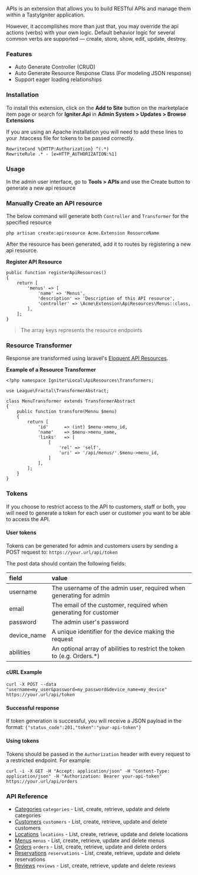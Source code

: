 APIs is an extension that allows you to build RESTful APIs and manage them within a TastyIgniter application.

However, it accomplishes more than just that, you may override the api actions (verbs) with your own logic. 
Default behavior logic for several common verbs are supported — create, store, show, edit, update, destroy. 

### Features
- Auto Generate Controller (CRUD)
- Auto Generate Resource Response Class (For modeling JSON response)
- Support eager loading relationships

### Installation

To install this extension, click on the **Add to Site** button on the marketplace item page or search for **Igniter.Api** in **Admin System > Updates > Browse Extensions**

If you are using an Apache installation you will need to add these lines to your .htaccess file for tokens to be passed correctly.

```
RewriteCond %{HTTP:Authorization} ^(.*)
RewriteRule .* - [e=HTTP_AUTHORIZATION:%1]
```

### Usage
In the admin user interface, go to **Tools > APIs** and use the Create button to generate a new api resource

### Manually Create an API resource

The below command will generate both `Controller` and `Transformer` for the specified resource

```
php artisan create:apiresource Acme.Extension ResourceName
```

After the resource has been generated, add it to routes by registering a new api resource.

**Register API Resource**
```
public function registerApiResources()
{
    return [
        'menus' => [
            'name' => 'Menus',
            'description' => 'Description of this API resource',
            'controller' => \Acme\Extension\ApiResources\Menus::class,
        ],
    ];
}
```

> The array keys represents the resource endpoints

### Resource Transformer

Response are transformed using laravel's [Eloquent API Resources](https://laravel.com/docs/eloquent-resources).

**Example of a Resource Transformer**

```
<?php namespace Igniter\Local\ApiResources\Transformers;

use League\Fractal\TransformerAbstract;

class MenuTransformer extends TransformerAbstract
{
	public function transform(Mennu $menu)
	{
	    return [
	        'id'      => (int) $menu->menu_id,
	        'name'    => $menu->menu_name,
            'links'   => [
                [
                    'rel' => 'self',
                    'uri' => '/api/menus/'.$menu->menu_id,
                ]
            ],
	    ];
	}
}
```


### Tokens

If you choose to restrict access to the API to customers, staff or both, you will need to generate a token for each user or customer you want to be able to access the API.

#### User tokens
Tokens can be generated for admin and customers users by sending a POST request to: 
`https://your.url/api/token`

The post data should contain the following fields:

| field  | value  |
|:----------|:----------|
| username    | The username of the admin user, required when generating for admin   |
| email    | The email of the customer, required when generating for customer   |
| password   | The admin user's password   |
| device_name   | A unique identifier for the device making the request    |
| abilities   | An optional array of abilities to restrict the token to (e.g. Orders.*)   |

#### cURL Example
`curl -X POST --data "username=my_user&password=my_password&device_name=my_device" https://your.url/api/token`

#### Successful response
If token generation is successful, you will receive a JSON payload in the format:
`{"status_code":201,"token":"your-api-token"}`

#### Using tokens
Tokens should be passed in the `Authorization` header with every request to a restricted endpoint. For example:

`curl -i -X GET -H "Accept: application/json" -H "Content-Type: application/json" -H "Authorization: Bearer your-api-token" https://your.url/api/orders`


### API Reference

- [Categories](https://github.com/tastyigniter/ti-ext-api/blob/master/docs/customers.md)
    `categories` - List, create, retrieve, update and delete categories
- [Customers](https://github.com/tastyigniter/ti-ext-api/blob/master/docs/customers.md)
    `customers` - List, create, retrieve, update and delete customers
- [Locations](https://github.com/tastyigniter/ti-ext-api/blob/master/docs/locations.md)
    `locations` - List, create, retrieve, update and delete locations
- [Menus](https://github.com/tastyigniter/ti-ext-api/blob/master/docs/menus.md)
    `menus` - List, create, retrieve, update and delete menus
- [Orders](https://github.com/tastyigniter/ti-ext-api/blob/master/docs/orders.md)
    `orders` - List, create, retrieve, update and delete orders
- [Reservations](https://github.com/tastyigniter/ti-ext-api/blob/master/docs/reservations.md)
    `reservations` - List, create, retrieve, update and delete reservations
- [Reviews](https://github.com/tastyigniter/ti-ext-api/blob/master/docs/reviews.md)
    `reviews` - List, create, retrieve, update and delete reviews
